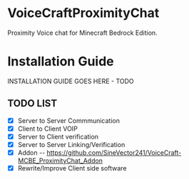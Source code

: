 # VoiceCraftProximityChat

Proximity Voice chat for Minecraft Bedrock Edition.

# Installation Guide
INSTALLATION GUIDE GOES HERE - TODO

## TODO LIST
- [x] Server to Server Commmunication
- [x] Client to Client VOIP
- [x] Server to Client verification
- [x] Server to Server Linking/Verification
- [x] Addon -- https://github.com/SineVector241/VoiceCraft-MCBE_ProximityChat_Addon
- [x] Rewrite/Improve Client side software
